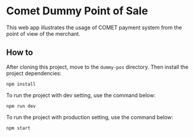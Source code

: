 # Comet Dummy Point of Sale
This web app illustrates the usage of COMET payment system from the point of view of the merchant.

## How to
After cloning this project, move to the `dummy-pos` directory.
Then install the project dependencies:
```
npm install
```
To run the project with dev setting, use the command below:
```
npm run dev
```
To run the project with production setting, use the command below:
```
npm start
```
